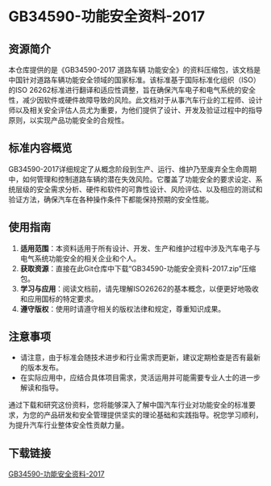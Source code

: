 # GB34590-功能安全资料-2017

## 资源简介

本仓库提供的是《GB34590-2017 道路车辆 功能安全》的资料压缩包，该文档是中国针对道路车辆功能安全领域的国家标准。该标准基于国际标准化组织（ISO）的ISO 26262标准进行翻译和适应性调整，旨在确保汽车电子和电气系统的安全性，减少因软件或硬件故障导致的风险。此文档对于从事汽车行业的工程师、设计师以及相关安全评估人员尤为重要，为他们提供了设计、开发及验证过程中的指导原则，以实现产品功能安全的合规性。

## 标准内容概览

GB34590-2017详细规定了从概念阶段到生产、运行、维护乃至废弃全生命周期中，如何管理和控制道路车辆的潜在失效风险。它覆盖了功能安全的要求设定、系统层级的安全需求分析、硬件和软件的可靠性设计、风险评估、以及相应的测试和验证方法，确保汽车在各种操作条件下都能保持预期的安全性能。

## 使用指南

1. **适用范围**：本资料适用于所有设计、开发、生产和维护过程中涉及汽车电子与电气系统功能安全的相关企业和个人。
2. **获取资源**：直接在此Git仓库中下载“GB34590-功能安全资料-2017.zip”压缩包。
3. **学习与应用**：阅读文档前，请先理解ISO26262的基本概念，以便更好地吸收和应用国标的特定要求。
4. **遵守版权**：使用时请遵守相关的版权法律和规定，尊重知识成果。

## 注意事项

- 请注意，由于标准会随技术进步和行业需求而更新，建议定期检查是否有最新的版本发布。
- 在实际应用中，应结合具体项目需求，灵活运用并可能需要专业人士的进一步解读和指导。

通过下载和研究这份资料，您将能够深入了解中国汽车行业对功能安全的标准要求，为您的产品研发和安全管理提供坚实的理论基础和实践指导。祝您学习顺利，为提升汽车行业整体安全性贡献力量。

## 下载链接

[GB34590-功能安全资料-2017](https://pan.quark.cn/s/027f52972a72)
